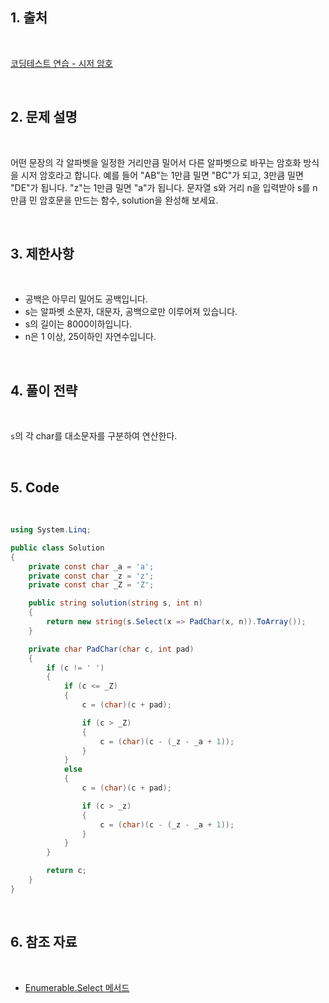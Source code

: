 ## 1. 출처

<br>

[코딩테스트 연습 - 시저 암호](https://school.programmers.co.kr/learn/courses/30/lessons/12926)

<br>

## 2. 문제 설명

<br>

어떤 문장의 각 알파벳을 일정한 거리만큼 밀어서 다른 알파벳으로 바꾸는 암호화 방식을 시저 암호라고 합니다. 예를 들어 "AB"는 1만큼 밀면 "BC"가 되고, 3만큼 밀면 "DE"가 됩니다. "z"는 1만큼 밀면 "a"가 됩니다. 문자열 s와 거리 n을 입력받아 s를 n만큼 민 암호문을 만드는 함수, solution을 완성해 보세요.

<br>

## 3. 제한사항

<br>

- 공백은 아무리 밀어도 공백입니다.
- s는 알파벳 소문자, 대문자, 공백으로만 이루어져 있습니다.
- s의 길이는 8000이하입니다.
- n은 1 이상, 25이하인 자연수입니다.

<br>

## 4. 풀이 전략

<br>
 
`s`의 각 char를 대소문자를 구분하여 연산한다.

<br>

## 5. Code

<br>

```cs
using System.Linq;

public class Solution
{
    private const char _a = 'a';
    private const char _z = 'z';
    private const char _Z = 'Z';

    public string solution(string s, int n)
    {
        return new string(s.Select(x => PadChar(x, n)).ToArray());
    }

    private char PadChar(char c, int pad)
    {
        if (c != ' ')
        {
            if (c <= _Z)
            {
                c = (char)(c + pad);

                if (c > _Z)
                {
                    c = (char)(c - (_z - _a + 1));
                }
            }
            else
            {
                c = (char)(c + pad);

                if (c > _z)
                {
                    c = (char)(c - (_z - _a + 1));
                }
            }
        }

        return c;
    }
}
```

<br>

## 6. 참조 자료

<br>

- [Enumerable.Select 메서드](https://learn.microsoft.com/ko-kr/dotnet/api/system.linq.enumerable.select?view=net-8.0)